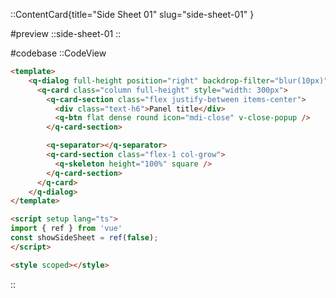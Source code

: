 <!-- Stacked List 07 -->
::ContentCard{title="Side Sheet 01" slug="side-sheet-01" }

#preview
::side-sheet-01
::

#codebase
::CodeView

```html
<template>
    <q-dialog full-height position="right" backdrop-filter="blur(10px)" v-model="showSideSheet">
      <q-card class="column full-height" style="width: 300px">
        <q-card-section class="flex justify-between items-center">
          <div class="text-h6">Panel title</div>
          <q-btn flat dense round icon="mdi-close" v-close-popup />
        </q-card-section>

        <q-separator></q-separator>
        <q-card-section class="flex-1 col-grow">
          <q-skeleton height="100%" square />
        </q-card-section>
      </q-card>
    </q-dialog>
</template>

<script setup lang="ts">
import { ref } from 'vue'
const showSideSheet = ref(false);
</script>

<style scoped></style>

```

::